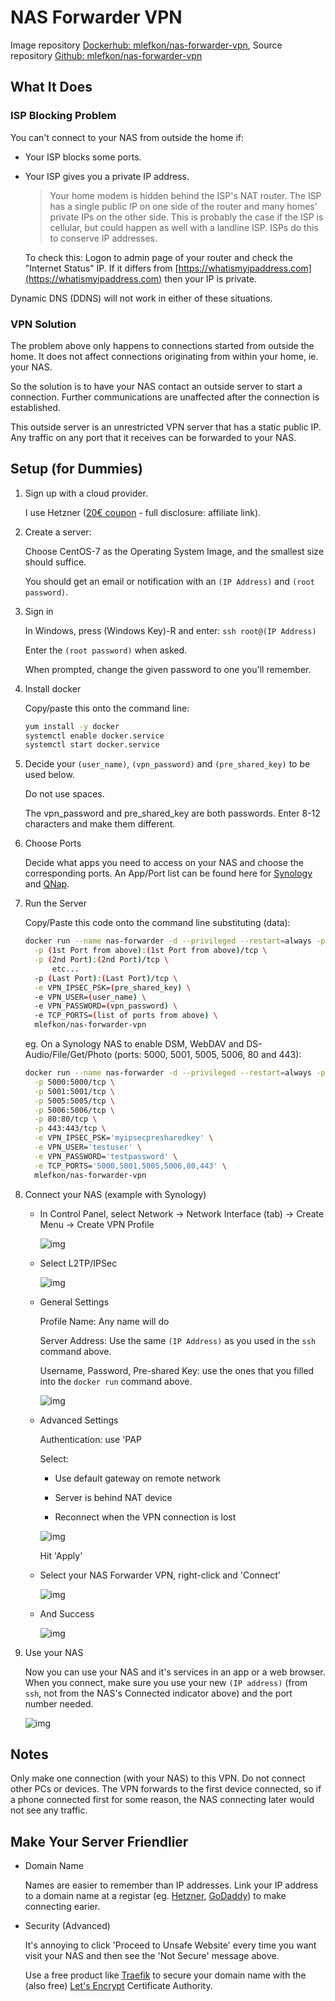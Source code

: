 # NAS Forwarder VPN

Image repository [Dockerhub: mlefkon/nas-forwarder-vpn](https://hub.docker.com/r/mlefkon/nas-forwarder-vpn), Source repository [Github: mlefkon/nas-forwarder-vpn](https://github.com/mlefkon/nas-forwarder-vpn)

## **What It Does**

### **ISP Blocking Problem**

You can't connect to your NAS from outside the home if:

- Your ISP blocks some ports.
- Your ISP gives you a private IP address.  
  
  > Your home modem is hidden behind the ISP's NAT router. The ISP has a single public IP on one side of the router and many homes' private IPs on the other side.  This is probably the case if the ISP is cellular, but could happen as well with a landline ISP.  ISPs do this to conserve IP addresses.

   To check this: Logon to admin page of your router and check the "Internet Status" IP.  If it differs from [https://whatismyipaddress.com](https://whatismyipaddress.com) then your IP is private.

Dynamic DNS (DDNS) will not work in either of these situations.

### **VPN Solution**

The problem above only happens to connections started from outside the home. It does not affect connections originating from within your home, ie. your NAS.

So the solution is to have your NAS contact an outside server to start a connection. Further communications are unaffected after the connection is established.

This outside server is an unrestricted VPN server that has a static public IP. Any traffic on any port that it receives can be forwarded to your NAS.

## **Setup** (for Dummies)

1. Sign up with a cloud provider.

    I use Hetzner ([20€ coupon](https://hetzner.cloud/?ref=qfeTgy8M0mjf) - full disclosure: affiliate link).

1. Create a server:

    Choose CentOS-7 as the Operating System Image, and the smallest size should suffice.

    You should get an email or notification with an `(IP Address)` and `(root password)`.

1. Sign in

    In Windows, press (Windows Key)-R and enter: `ssh root@(IP Address)`

    Enter the `(root password)` when asked.

    When prompted, change the given password to one you'll remember.

1. Install docker
  
    Copy/paste this onto the command line:

   ```bash
   yum install -y docker
   systemctl enable docker.service
   systemctl start docker.service
   ```

1. Decide your `(user_name)`, `(vpn_password)` and `(pre_shared_key)` to be used below.

    Do not use spaces.

    The vpn_password and pre_shared_key are both passwords.  Enter 8-12 characters and make them different.

1. Choose Ports

   Decide what apps you need to access on your NAS and choose the corresponding ports. An App/Port list can be found here for [Synology](https://www.synology.com/en-us/knowledgebase/DSM/tutorial/Network/What_network_ports_are_used_by_Synology_services) and [QNap](https://www.qnap.com.cn/en/how-to/faq/article/what-is-the-port-number-used-by-the-turbo-nas).

1. Run the Server

    Copy/Paste this code onto the command line substituting (data):

    ```bash
    docker run --name nas-forwarder -d --privileged --restart=always -p 500:500/udp -p 4500:4500/udp \
      -p (1st Port from above):(1st Port from above)/tcp \
      -p (2nd Port):(2nd Port)/tcp \
          etc...
      -p (Last Port):(Last Port)/tcp \
      -e VPN_IPSEC_PSK=(pre_shared_key) \
      -e VPN_USER=(user_name) \
      -e VPN_PASSWORD=(vpn_password) \
      -e TCP_PORTS=(list of ports from above) \
      mlefkon/nas-forwarder-vpn
    ```

    eg. On a Synology NAS to enable DSM, WebDAV and DS-Audio/File/Get/Photo (ports: 5000, 5001, 5005, 5006, 80 and 443):

    ```bash
    docker run --name nas-forwarder -d --privileged --restart=always -p 500:500/udp -p 4500:4500/udp \
      -p 5000:5000/tcp \
      -p 5001:5001/tcp \
      -p 5005:5005/tcp \
      -p 5006:5006/tcp \
      -p 80:80/tcp \
      -p 443:443/tcp \
      -e VPN_IPSEC_PSK='myipsecpresharedkey' \
      -e VPN_USER='testuser' \
      -e VPN_PASSWORD='testpassword' \
      -e TCP_PORTS='5000,5001,5005,5006,80,443' \
      mlefkon/nas-forwarder-vpn
    ```

1. Connect your NAS (example with Synology)
  
    - In Control Panel, select Network -> Network Interface (tab) -> Create Menu -> Create VPN Profile

      ![img](./images/nas.a.png)

    - Select L2TP/IPSec

      ![img](./images/nas.b.png)

    - General Settings

      Profile Name: Any name will do

      Server Address: Use the same `(IP Address)` as you used in the `ssh` command above.

      Username, Password, Pre-shared Key: use the ones that you filled into the `docker run` command above.

      ![img](./images/nas.c.png)

    - Advanced Settings

      Authentication: use 'PAP

      Select:

      - Use default gateway on remote network

      - Server is behind NAT device

      - Reconnect when the VPN connection is lost

      ![img](./images/nas.d.png)

      Hit 'Apply'

    - Select your NAS Forwarder VPN, right-click and 'Connect'

      ![img](./images/nas.e.png)

    - And Success

      ![img](./images/nas.f.png)

1. Use your NAS

    Now you can use your NAS and it's services in an app or a web browser.  When you connect, make sure you use your new `(IP address)` (from `ssh`, not from the NAS's Connected indicator above) and the port number needed.

      ![img](./images/nas.g.png)

## Notes

  Only make one connection (with your NAS) to this VPN.  Do not connect other PCs or devices.  The VPN forwards to the first device connected, so if a phone connected first for some reason, the NAS connecting later would not see any traffic.

## Make Your Server Friendlier

- Domain Name

    Names are easier to remember than IP addresses.  Link your IP address to a domain name at a registar (eg. [Hetzner](https://www.hetzner.com/domainregistration), [GoDaddy](https://www.godaddy.com)) to make connecting earier.

- Security (Advanced)

    It's annoying to click 'Proceed to Unsafe Website' every time you want visit your NAS and then see the 'Not Secure' message above.

    Use a free product like [Traefik](https://traefik.io/) to secure your domain name with the  (also free) [Let's Encrypt](https://letsencrypt.org/) Certificate Authority.
